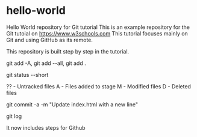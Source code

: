 # hello-world
Hello World repository for Git tutorial
This is an example repository for the Git tutoial on https://www.w3schools.com
This tutorial focuses mainly on Git and using GitHub as its remote.

This repository is built step by step in the tutorial.

git add -A, git add --all, git add .

git status --short

?? - Untracked files
A - Files added to stage
M - Modified files
D - Deleted files

git commit -a -m "Update index.html with a new line"

git log

It now includes steps for Github

